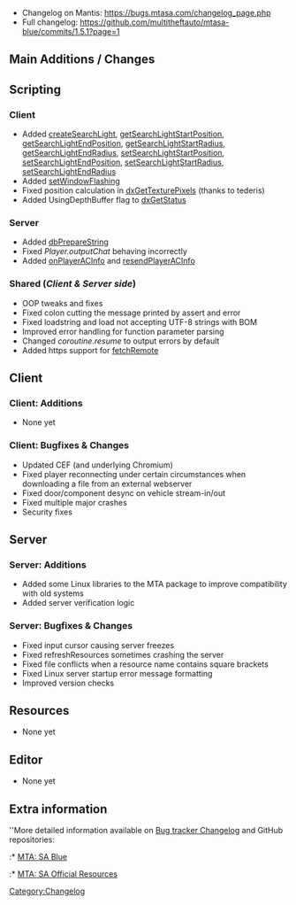 -   Changelog on Mantis: <https://bugs.mtasa.com/changelog_page.php>
-   Full changelog: <https://github.com/multitheftauto/mtasa-blue/commits/1.5.1?page=1>

Main Additions / Changes
------------------------

Scripting
---------

### Client

-   Added [createSearchLight](/docs/createsearchlight.md "wikilink"), [getSearchLightStartPosition](/docs/getsearchlightstartposition.md "wikilink"), [getSearchLightEndPosition](/docs/getsearchlightendposition.md "wikilink"), [getSearchLightStartRadius](/docs/getsearchlightstartradius.md "wikilink"), [getSearchLightEndRadius](/docs/getsearchlightendradius.md "wikilink"), [setSearchLightStartPosition](/docs/setsearchlightstartposition.md "wikilink"), [setSearchLightEndPosition](/docs/setsearchlightendposition.md "wikilink"), [setSearchLightStartRadius](/docs/setsearchlightstartradius.md "wikilink"), [setSearchLightEndRadius](/docs/setsearchlightendradius.md "wikilink")
-   Added [setWindowFlashing](/docs/setwindowflashing.md "wikilink")
-   Fixed position calculation in [dxGetTexturePixels](/docs/dxgettexturepixels.md "wikilink") (thanks to tederis)
-   Added UsingDepthBuffer flag to [dxGetStatus](/docs/dxgetstatus.md "wikilink")

### Server

-   Added [dbPrepareString](/docs/dbpreparestring.md "wikilink")
-   Fixed *Player.outputChat* behaving incorrectly
-   Added [onPlayerACInfo](/docs/onplayeracinfo.md "wikilink") and [resendPlayerACInfo](/docs/resendplayeracinfo.md "wikilink")

### Shared (*Client & Server side*)

-   OOP tweaks and fixes
-   Fixed colon cutting the message printed by assert and error
-   Fixed loadstring and load not accepting UTF-8 strings with BOM
-   Improved error handling for function parameter parsing
-   Changed *coroutine.resume* to output errors by default
-   Added https support for [fetchRemote](/docs/fetchremote.md "wikilink")

Client
------

### Client: Additions

-   None yet

### Client: Bugfixes & Changes

-   Updated CEF (and underlying Chromium)
-   Fixed player reconnecting under certain circumstances when downloading a file from an external webserver
-   Fixed door/component desync on vehicle stream-in/out
-   Fixed multiple major crashes
-   Security fixes

Server
------

### Server: Additions

-   Added some Linux libraries to the MTA package to improve compatibility with old systems
-   Added server verification logic

### Server: Bugfixes & Changes

-   Fixed input cursor causing server freezes
-   Fixed refreshResources sometimes crashing the server
-   Fixed file conflicts when a resource name contains square brackets
-   Fixed Linux server startup error message formatting
-   Improved version checks

Resources
---------

-   None yet

Editor
------

-   None yet

Extra information
-----------------

''More detailed information available on [Bug tracker Changelog](https://bugs.multitheftauto.com/changelog_page.php) and GitHub repositories:

:\* [MTA: SA Blue](https://github.com/multitheftauto/mtasa-blue)

:\* [MTA: SA Official Resources](https://github.com/multitheftauto/mtasa-resources)

[Category:Changelog](/docs/category:changelog.md "wikilink")
